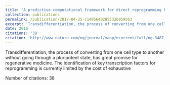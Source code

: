 ```yaml
---
title: "A predictive computational framework for direct reprogramming between human cell types"
collection: publications
permalink: /publication/2017-04-25-c14956402855326059563
excerpt: 'Transdifferentiation, the process of converting from one cell type to another without going through a pluripotent state, has great promise for regenerative medicine. The identification of key transcription factors for reprogramming is currently limited by the cost of exhaustive '
date: 2016
citations: '38'
citation: 'http://www.nature.com/ng/journal/vaop/ncurrent/full/ng.3487.html'
---
```

Transdifferentiation, the process of converting from one cell type to another without going through a pluripotent state, has great promise for regenerative medicine. The identification of key transcription factors for reprogramming is currently limited by the cost of exhaustive 

Number of citations: 38